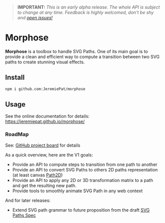 > **IMPORTANT:** _This is an early alpha release. The whole API is subject to change at any time. Feedback is highly welcomed, don't be shy and  [open issues!](https://github.com/JeremiePat/morphose/issues)_

# Morphose

**Morphose** is a toolbox to handle SVG Paths. One of its main goal is to provide a clean and efficient way to compute a transition between two SVG paths to create stunning visual effects.

## Install

```bash
npm i github.com:JeremiePat/morphose
```

## Usage

See the online documentation for details: https://jeremiepat.github.io/morphose/

### RoadMap

See: [GitHub project board](https://github.com/JeremiePat/morphose/projects) for details

As a quick overview, here are the V1 goals:

  - Provide an API to compute steps to transition from one path to another
  - Provide an API to convert SVG Paths to others 2D paths representation (at
    least canvas [Path2D](https://html.spec.whatwg.org/multipage/canvas.html#path2d-objects))
  - Provide an API to apply any 2D or 3D transformation matrix to a path and
    get the resulting new path.
  - Provide tools to smoothly animate SVG Path in any web context

And for later releases:

  - Extend SVG path grammar to future proposition from the draft
    [SVG Paths Spec](https://svgwg.org/specs/paths/)
